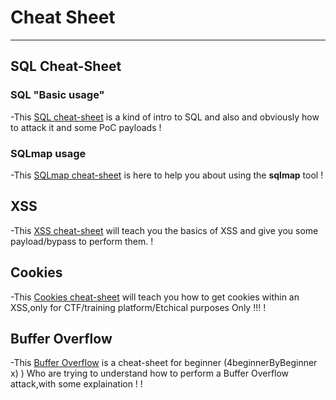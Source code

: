 # Cheat Sheet

* * *
## SQL Cheat-Sheet

### SQL "Basic usage"
-This [SQL cheat-sheet](SQL/SQL) is a kind of intro to SQL and also and obviously how to attack it and some PoC payloads !

### SQLmap usage
-This [SQLmap cheat-sheet](SQLmap/sqlmap_cheat_sheet) is here to help you about using the **sqlmap** tool !


## XSS

-This [XSS cheat-sheet](XSS/XSS) will teach you the basics of XSS and give you some payload/bypass to perform them. !


## Cookies

-This [Cookies cheat-sheet](Cookies/Cookies) will teach you how to get cookies within an XSS,only for CTF/training platform/Etchical purposes Only !!! !


## Buffer Overflow

-This [Buffer Overflow](buffer-overflow/buffer-overflow) is a cheat-sheet for beginner (4beginnerByBeginner x) ) Who are trying to understand how to perform a Buffer Overflow attack,with some explaination ! !

